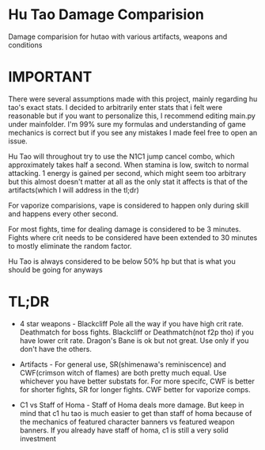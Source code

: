 # Hu Tao Damage Comparision
Damage comparision for hutao with various artifacts, weapons and conditions

# IMPORTANT

There were several assumptions made with this project, mainly regarding hu tao's exact stats. I decided to arbitrarily enter stats that i felt were reasonable but if you want to personalize this, I recommend editing main.py under mainfolder. I'm 99% sure my formulas and understanding of game mechanics is correct but if you see any mistakes I made feel free to open an issue. 

Hu Tao will throughout try to use the N1C1 jump cancel combo, which approximately takes half a second. When stamina is low, switch to normal attacking. 1 energy is gained per second, which might seem too arbitrary but this almost doesn't matter at all as the only stat it affects is that of the artifacts(which I will address in the tl;dr)

For vaporize comparisions, vape is considered to happen only during skill and happens every other second.

For most fights, time for dealing damage is considered to be 3 minutes. Fights where crit needs to be considered have been extended to 30 minutes to mostly eliminate the random factor.

Hu Tao is always considered to be below 50% hp but that is what you should be going for anyways

# TL;DR

- 4 star weapons - Blackcliff Pole all the way if you have high crit rate. Deathmatch for boss fights. Blackcliff or Deathmatch(not f2p tho) if you have lower crit rate. Dragon's Bane is ok but not great. Use only if you don't have the others.

- Artifacts - For general use, SR(shimenawa's reminiscence) and CWF(crimson witch of flames) are both pretty much equal. Use whichever you have better substats for. For more specifc, CWF is better for shorter fights, SR for longer fights. CWF better for vaporize comps.

- C1 vs Staff of Homa - Staff of Homa deals more damage. But keep in mind that c1 hu tao is much easier to get than staff of homa because of the mechanics of featured character banners vs featured weapon banners. If you already have staff of homa, c1 is still a very solid investment
